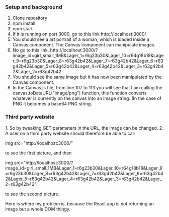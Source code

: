 <h3> Setup and background </h3>

1. Clone repository
2. npm install
3. npm start
4. If it is running on port 3000, go to this link http://localhost:3000/
5. You should see a art portrait of a woman, which is loaded inside a Canvas component. The Canvas component can manipulate images.
6. No go to this link. http://localhost:3000/?image_id=girl_small_1MB&Lager_1=r6g23b30&Lager_10=r64g18b18&Lager_9=r6g23b30&Lager_8=r63g42b42&Lager_7=r63g42b42&Lager_6=r63g42b42&Lager_5=r63g42b42&Lager_4=r63g42b42&Lager_3=r63g42b42&Lager_2=r63g42b42
7. You should see the same image but it has now been manipulated by the Canvas component.
8. In the Canvas.js file, from line 107 to 113 you will see that I am calling the canvas.toDataURL("image/png") function, this function converts whatever is currently on the canvas into an image string. (In the case of PNG it becomes a base64 PNG string.


<h3> Third party website </h3>
1. So by tweaking GET parameters in the URL, the image can be changed.
2. A user on a third party website should therefore be able to call 

img src="http://localhost:3000/" 

to see the first picture, and then 

img src="http://localhost:3000/?image_id=girl_small_1MB&Lager_1=r6g23b30&Lager_10=r64g18b18&Lager_9=r6g23b30&Lager_8=r63g42b42&Lager_7=r63g42b42&Lager_6=r63g42b42&Lager_5=r63g42b42&Lager_4=r63g42b42&Lager_3=r63g42b42&Lager_2=r63g42b42" 

to see the second picture.

Here is where my problem is, because the React app is not returning an image but a whole DOM thingy.
